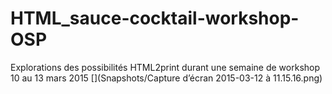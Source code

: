 # HTML_sauce-cocktail-workshop-OSP
Explorations des possibilités HTML2print durant une semaine de workshop
10 au 13 mars 2015
[](Snapshots/Capture d’écran 2015-03-12 à 11.15.16.png)
